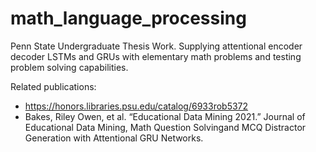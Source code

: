 # math_language_processing
Penn State Undergraduate Thesis Work. Supplying attentional encoder decoder LSTMs and GRUs with elementary math problems and testing problem solving capabilities.

Related publications:
- https://honors.libraries.psu.edu/catalog/6933rob5372
- Bakes, Riley Owen, et al.  “Educational Data Mining 2021.” Journal of Educational Data Mining, Math Question Solvingand MCQ Distractor Generation with Attentional GRU Networks.
